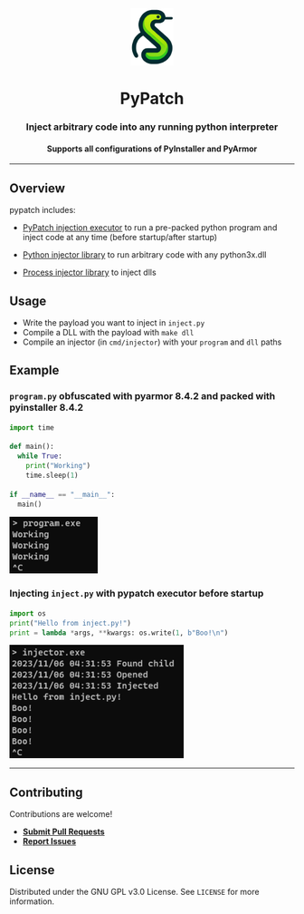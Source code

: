 <div align="center">

<img src="./assets/logo.png" alt="logo" height="100px" />
<h1 align="center">PyPatch</h1>
<h3>Inject arbitrary code into any running python interpreter</h3>
<h4>Supports all configurations of PyInstaller and PyArmor</h4>
</div>

---

## Overview

pypatch includes:

- [PyPatch injection executor](https://github.com/saucesteals/pypatch/blob/main/cmd/injector) to run a pre-packed python program and inject code at any time (before startup/after startup)

- [Python injector library](https://github.com/saucesteals/pypatch/blob/main/pypatch) to run arbitrary code with any python3x.dll

- [Process injector library](https://github.com/saucesteals/pypatch/blob/main/inject) to inject dlls

## Usage

- Write the payload you want to inject in `inject.py`
- Compile a DLL with the payload with `make dll`
- Compile an injector (in `cmd/injector`) with your `program` and `dll` paths

## Example

### `program.py` obfuscated with **pyarmor 8.4.2** and packed with **pyinstaller 8.4.2**

```py
import time

def main():
  while True:
    print("Working")
    time.sleep(1)

if __name__ == "__main__":
  main()
```

<img src="./assets/program.png" alt="logo" height="100px" />

### Injecting `inject.py` with pypatch executor before startup

```py
import os
print("Hello from inject.py!")
print = lambda *args, **kwargs: os.write(1, b"Boo!\n")
```

<img src="./assets/injector.png" alt="logo" height="200px" />

---

## Contributing

Contributions are welcome!

- **[Submit Pull Requests](https://github.com/saucesteals/pypatch/pulls)**
- **[Report Issues](https://github.com/saucesteals/pypatch/issues)**

## License

Distributed under the GNU GPL v3.0 License. See `LICENSE` for more information.
